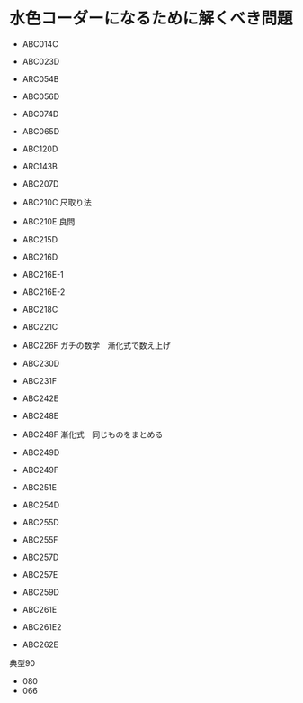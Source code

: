 # 水色コーダーになるために解くべき問題

- ABC014C
- ABC023D
- ARC054B
- ABC056D
- ABC074D
- ABC065D
- ABC120D
- ARC143B

- ABC207D
- ABC210C 尺取り法
- ABC210E 良問
- ABC215D
- ABC216D
- ABC216E-1
- ABC216E-2
- ABC218C
- ABC221C
- ABC226F ガチの数学　漸化式で数え上げ
- ABC230D
- ABC231F
- ABC242E
- ABC248E
- ABC248F 漸化式　同じものをまとめる
- ABC249D
- ABC249F
- ABC251E
- ABC254D
- ABC255D
- ABC255F
- ABC257D
- ABC257E
- ABC259D
- ABC261E
- ABC261E2
- ABC262E

典型90 
- 080
- 066